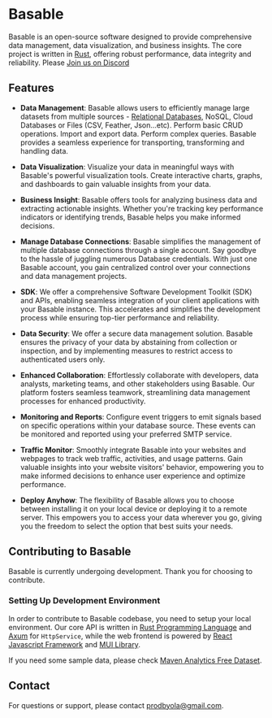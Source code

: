 # Basable

Basable is an open-source software designed to provide comprehensive data management, data visualization, and business insights. The core project is written in [Rust](https://www.rust-lang.org/), offering robust performance, data integrity and reliability. Please [Join us on Discord](https://discord.gg/XWuPKKS5gr)

## Features

- **Data Management**: Basable allows users to efficiently manage large datasets from multiple sources - [Relational Databases](https://www.oracle.com/ng/database/what-is-a-relational-database/#:~:text=In%20a%20relational%20database%2C%20each,the%20relationships%20among%20data%20points.), NoSQL, Cloud Databases or Files (CSV, Feather, Json...etc). Perform basic CRUD operations. Import and export data. Perform complex queries. Basable provides a seamless experience for transporting, transforming and handling data.

- **Data Visualization**: Visualize your data in meaningful ways with Basable's powerful visualization tools. Create interactive charts, graphs, and dashboards to gain valuable insights from your data.

- **Business Insight**: Basable offers tools for analyzing business data and extracting actionable insights. Whether you're tracking key performance indicators or identifying trends, Basable helps you make informed decisions.

- **Manage Database Connections**: Basable simplifies the management of multiple database connections through a single account. Say goodbye to the hassle of juggling numerous Database credentials. With just one Basable account, you gain centralized control over your connections and data management projects.

- **SDK**: We offer a comprehensive Software Development Toolkit (SDK) and APIs, enabling seamless integration of your client applications with your Basable instance. This accelerates and simplifies the development process while ensuring top-tier performance and reliability.

- **Data Security**: We offer a secure data management solution. Basable ensures the privacy of your data by abstaining from collection or inspection, and by implementing measures to restrict access to authenticated users only.

- **Enhanced Collaboration**: Effortlessly collaborate with developers, data analysts, marketing teams, and other stakeholders using Basable. Our platform fosters seamless teamwork, streamlining data management processes for enhanced productivity.

- **Monitoring and Reports**: Configure event triggers to emit signals based on specific operations within your database source. These events can be monitored and reported using your preferred SMTP service.

- **Traffic Monitor**: Smoothly integrate Basable into your websites and webpages to track web traffic, activities, and usage patterns. Gain valuable insights into your website visitors' behavior, empowering you to make informed decisions to enhance user experience and optimize performance.

- **Deploy Anyhow**: The flexibility of Basable allows you to choose between installing it on your local device or deploying it to a remote server. This empowers you to access your data wherever you go, giving you the freedom to select the option that best suits your needs.

## Contributing to Basable
Basable is currently undergoing development. Thank you for choosing to contribute.

### Setting Up Development Environment

In order to contribute to Basable codebase, you need to setup your local environment. Our core API is written in [Rust Programming Language](https://www.rust-lang.org/) and [Axum](https://github.com/tokio-rs/axum) for `HttpService`, while the web frontend is powered by [React Javascript Framework](https://react.dev/) and [MUI Library](https://mui.com/material-ui/getting-started/).

If you need some sample data, please check [Maven Analytics Free Dataset](https://mavenanalytics.io/data-playground).


## Contact
For questions or support, please contact [prodbyola@gmail.com](mailto:prodbyola@gmail.com).
